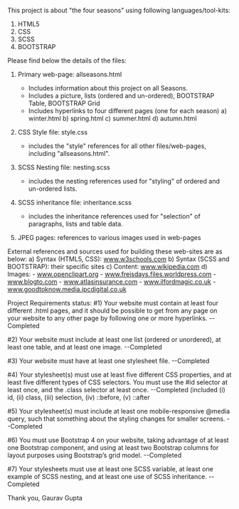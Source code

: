 This project is about "the four seasons" using following languages/tool-kits:
1. HTML5
2. CSS
3. SCSS
4. BOOTSTRAP

Please find below the details of the files:
1. Primary web-page: allseasons.html
    - Includes information about this project on all Seasons.
    - Includes a picture, lists (ordered and un-ordered), BOOTSTRAP Table, BOOTSTRAP Grid
    - Includes hyperlinks to four different pages (one for each season)
      a) winter.html
      b) spring.html
      c) summer.html
      d) autumn.html

2. CSS Style file: style.css
    - includes the "style" references for all other files/web-pages, including "allseasons.html".

3. SCSS Nesting file: nesting.scss
    - includes the nesting references used for "styling" of ordered and un-ordered lists.

4. SCSS inheritance file: inheritance.scss
    - includes the inheritance references used for "selection" of paragraphs, lists and table data.

5. JPEG pages: references to various images used in web-pages


External references and sources used for building these web-sites are as below:
a) Syntax (HTML5, CSS): www.w3schools.com
b) Syntax (SCSS and BOOTSTRAP): their specific sites
c) Content: www.wikipedia.com
d) Images:
    - www.openclipart.org
    - www.freisdays.files.worldpress.com
    - www.blogto.com
    - www.atlasinsurance.com
    - www.ilfordmagic.co.uk
    - www.goodtoknow.media.ipcdigital.co.uk

Project Requirements status:
#1) Your website must contain at least four different .html pages, and it should be possible to get from any page on your website to any other page by following one or more hyperlinks.
--Completed

#2) Your website must include at least one list (ordered or unordered), at least one table, and at least one image.
--Completed

#3) Your website must have at least one stylesheet file.
--Completed

#4) Your stylesheet(s) must use at least five different CSS properties, and at least five different types of CSS selectors. You must use the #id selector at least once, and the .class selector at least once.
--Completed (included (i) id, (ii) class, (iii) selection, (iv) ::before, (v) ::after

#5) Your stylesheet(s) must include at least one mobile-responsive @media query, such that something about the styling changes for smaller screens.
--Completed

#6) You must use Bootstrap 4 on your website, taking advantage of at least one Bootstrap component, and using at least two Bootstrap columns for layout purposes using Bootstrap’s grid model.
--Completed

#7) Your stylesheets must use at least one SCSS variable, at least one example of SCSS nesting, and at least one use of SCSS inheritance.
--Completed

Thank you,
Gaurav Gupta
